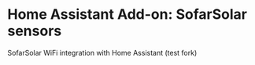 # Home Assistant Add-on: SofarSolar sensors

SofarSolar WiFi integration with Home Assistant (test fork)
